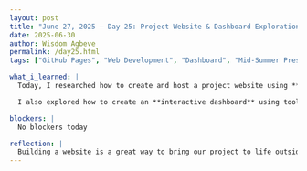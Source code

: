 ```yaml
---
layout: post
title: "June 27, 2025 – Day 25: Project Website & Dashboard Exploration"
date: 2025-06-30
author: Wisdom Agbeve
permalink: /day25.html
tags: ["GitHub Pages", "Web Development", "Dashboard", "Mid-Summer Presentation", "Python"]

what_i_learned: |
  Today, I researched how to create and host a project website using **GitHub Pages**. I started building a simple website to showcase our research progress and learned how to link markdown files, set up navigation, and customize the layout. This will help us share our work more publicly and professionally.

  I also explored how to create an **interactive dashboard** using tools like Streamlit and Plotly Dash. These platforms will be useful for visualizing our model results in a way that users can interact with. Additionally, I continued supporting my team’s work on the Mid-Summer Presentation by reviewing slides and sharing suggestions.

blockers: |
  No blockers today

reflection: |
  Building a website is a great way to bring our project to life outside of code and notebooks. I’m excited about making our work more accessible through both the site and the interactive dashboard. It’s been rewarding to learn how technical and creative skills intersect in this process.
---
```

